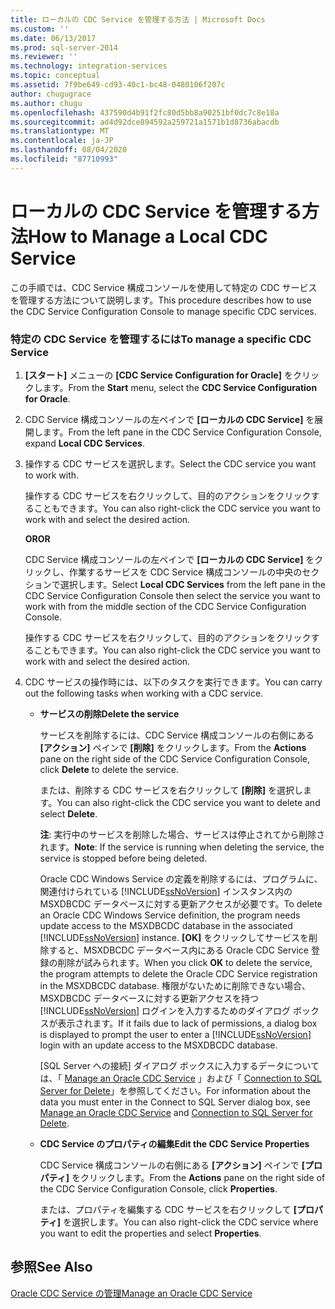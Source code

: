 ```yaml
---
title: ローカルの CDC Service を管理する方法 | Microsoft Docs
ms.custom: ''
ms.date: 06/13/2017
ms.prod: sql-server-2014
ms.reviewer: ''
ms.technology: integration-services
ms.topic: conceptual
ms.assetid: 7f9be649-cd93-40c1-bc48-0480106f207c
author: chugugrace
ms.author: chugu
ms.openlocfilehash: 437590d4b91f2fc80d5bb8a90251bf0dc7c8e18a
ms.sourcegitcommit: ad4d92dce894592a259721a1571b1d8736abacdb
ms.translationtype: MT
ms.contentlocale: ja-JP
ms.lasthandoff: 08/04/2020
ms.locfileid: "87710993"
---
```

# <a name="how-to-manage-a-local-cdc-service"></a><span data-ttu-id="3aad6-102">ローカルの CDC Service を管理する方法</span><span class="sxs-lookup"><span data-stu-id="3aad6-102">How to Manage a Local CDC Service</span></span>
  <span data-ttu-id="3aad6-103">この手順では、CDC Service 構成コンソールを使用して特定の CDC サービスを管理する方法について説明します。</span><span class="sxs-lookup"><span data-stu-id="3aad6-103">This procedure describes how to use the CDC Service Configuration Console to manage specific CDC services.</span></span>  
  
### <a name="to-manage-a-specific-cdc-service"></a><span data-ttu-id="3aad6-104">特定の CDC Service を管理するには</span><span class="sxs-lookup"><span data-stu-id="3aad6-104">To manage a specific CDC Service</span></span>  
  
1.  <span data-ttu-id="3aad6-105">**[スタート]** メニューの **[CDC Service Configuration for Oracle]** をクリックします。</span><span class="sxs-lookup"><span data-stu-id="3aad6-105">From the **Start** menu, select the **CDC Service Configuration for Oracle**.</span></span>  
  
2.  <span data-ttu-id="3aad6-106">CDC Service 構成コンソールの左ペインで **[ローカルの CDC Service]** を展開します。</span><span class="sxs-lookup"><span data-stu-id="3aad6-106">From the left pane in the CDC Service Configuration Console, expand **Local CDC Services**.</span></span>  
  
3.  <span data-ttu-id="3aad6-107">操作する CDC サービスを選択します。</span><span class="sxs-lookup"><span data-stu-id="3aad6-107">Select the CDC service you want to work with.</span></span>  
  
     <span data-ttu-id="3aad6-108">操作する CDC サービスを右クリックして、目的のアクションをクリックすることもできます。</span><span class="sxs-lookup"><span data-stu-id="3aad6-108">You can also right-click the CDC service you want to work with and select the desired action.</span></span>  
  
     <span data-ttu-id="3aad6-109">**OR**</span><span class="sxs-lookup"><span data-stu-id="3aad6-109">**OR**</span></span>  
  
     <span data-ttu-id="3aad6-110">CDC Service 構成コンソールの左ペインで **[ローカルの CDC Service]** をクリックし、作業するサービスを CDC Service 構成コンソールの中央のセクションで選択します。</span><span class="sxs-lookup"><span data-stu-id="3aad6-110">Select **Local CDC Services** from the left pane in the CDC Service Configuration Console then select the service you want to work with from the middle section of the CDC Service Configuration Console.</span></span>  
  
     <span data-ttu-id="3aad6-111">操作する CDC サービスを右クリックして、目的のアクションをクリックすることもできます。</span><span class="sxs-lookup"><span data-stu-id="3aad6-111">You can also right-click the CDC service you want to work with and select the desired action.</span></span>  
  
4.  <span data-ttu-id="3aad6-112">CDC サービスの操作時には、以下のタスクを実行できます。</span><span class="sxs-lookup"><span data-stu-id="3aad6-112">You can carry out the following tasks when working with a CDC service.</span></span>  
  
    -   <span data-ttu-id="3aad6-113">**サービスの削除**</span><span class="sxs-lookup"><span data-stu-id="3aad6-113">**Delete the service**</span></span>  
  
         <span data-ttu-id="3aad6-114">サービスを削除するには、CDC Service 構成コンソールの右側にある **[アクション]** ペインで **[削除]** をクリックします。</span><span class="sxs-lookup"><span data-stu-id="3aad6-114">From the **Actions** pane on the right side of the CDC Service Configuration Console, click **Delete** to delete the service.</span></span>  
  
         <span data-ttu-id="3aad6-115">または、削除する CDC サービスを右クリックして **[削除]** を選択します。</span><span class="sxs-lookup"><span data-stu-id="3aad6-115">You can also right-click the CDC service you want to delete and select **Delete**.</span></span>  
  
         <span data-ttu-id="3aad6-116">**注**: 実行中のサービスを削除した場合、サービスは停止されてから削除されます。</span><span class="sxs-lookup"><span data-stu-id="3aad6-116">**Note**: If the service is running when deleting the service, the service is stopped before being deleted.</span></span>  
  
         <span data-ttu-id="3aad6-117">Oracle CDC Windows Service の定義を削除するには、プログラムに、関連付けられている [!INCLUDE[ssNoVersion](../../includes/ssnoversion-md.md)] インスタンス内の MSXDBCDC データベースに対する更新アクセスが必要です。</span><span class="sxs-lookup"><span data-stu-id="3aad6-117">To delete an Oracle CDC Windows Service definition, the program needs update access to the MSXDBCDC database in the associated [!INCLUDE[ssNoVersion](../../includes/ssnoversion-md.md)] instance.</span></span> <span data-ttu-id="3aad6-118">**[OK]** をクリックしてサービスを削除すると、MSXDBCDC データベース内にある Oracle CDC Service 登録の削除が試みられます。</span><span class="sxs-lookup"><span data-stu-id="3aad6-118">When you click **OK** to delete the service, the program attempts to delete the Oracle CDC Service registration in the MSXDBCDC database.</span></span> <span data-ttu-id="3aad6-119">権限がないために削除できない場合、MSXDBCDC データベースに対する更新アクセスを持つ [!INCLUDE[ssNoVersion](../../includes/ssnoversion-md.md)] ログインを入力するためのダイアログ ボックスが表示されます。</span><span class="sxs-lookup"><span data-stu-id="3aad6-119">If it fails due to lack of permissions, a dialog box is displayed to prompt the user to enter a [!INCLUDE[ssNoVersion](../../includes/ssnoversion-md.md)] login with an update access to the MSXDBCDC database.</span></span>  
  
         <span data-ttu-id="3aad6-120">[SQL Server への接続] ダイアログ ボックスに入力するデータについては、「 [Manage an Oracle CDC Service](manage-an-oracle-cdc-service.md) 」および「 [Connection to SQL Server for Delete](connection-to-sql-server-for-delete.md)」を参照してください。</span><span class="sxs-lookup"><span data-stu-id="3aad6-120">For information about the data you must enter in the Connect to SQL Server dialog box, see [Manage an Oracle CDC Service](manage-an-oracle-cdc-service.md) and [Connection to SQL Server for Delete](connection-to-sql-server-for-delete.md).</span></span>  
  
    -   <span data-ttu-id="3aad6-121">**CDC Service のプロパティの編集**</span><span class="sxs-lookup"><span data-stu-id="3aad6-121">**Edit the CDC Service Properties**</span></span>  
  
         <span data-ttu-id="3aad6-122">CDC Service 構成コンソールの右側にある **[アクション]** ペインで **[プロパティ]** をクリックします。</span><span class="sxs-lookup"><span data-stu-id="3aad6-122">From the **Actions** pane on the right side of the CDC Service Configuration Console, click **Properties**.</span></span>  
  
         <span data-ttu-id="3aad6-123">または、プロパティを編集する CDC サービスを右クリックして **[プロパティ]** を選択します。</span><span class="sxs-lookup"><span data-stu-id="3aad6-123">You can also right-click the CDC service where you want to edit the properties and select **Properties**.</span></span>  
  
## <a name="see-also"></a><span data-ttu-id="3aad6-124">参照</span><span class="sxs-lookup"><span data-stu-id="3aad6-124">See Also</span></span>  
 [<span data-ttu-id="3aad6-125">Oracle CDC Service の管理</span><span class="sxs-lookup"><span data-stu-id="3aad6-125">Manage an Oracle CDC Service</span></span>](manage-an-oracle-cdc-service.md)  
  
  
